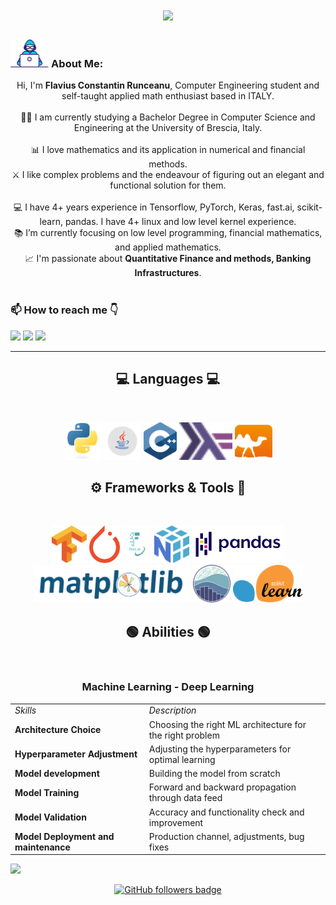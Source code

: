 <!-- FLARUN  -->

<h1 align="center">
<center>
  <a href="https://git.io/typing-svg">
    <img src="https://readme-typing-svg.herokuapp.com?font=Fira+Code&pause=1000&width=445&lines=This+is+Flavius!;Nice+to+meet+you!+%F0%9F%91%8B&center=true&size=30">
  </a>
  </center>
</h1>

### <img src="/images/Developer.gif" alt="developer gif"  height="45px"> About Me:

<p align="center">
  Hi, I'm <b>Flavius Constantin Runceanu</b>, Computer Engineering student and self-taught applied math enthusiast based in ITALY.
  <br>
  <br>
  👨‍🎓 I am currently studying a Bachelor Degree in Computer Science and Engineering at the University of Brescia, Italy.
  <br>
  <br>
  📊 I love mathematics and its application in numerical and financial methods.
  <br>
  ⚔️ I like complex problems and the endeavour of figuring out an elegant and functional solution for them.
  <br>
  <br>
  💻 I have 4+ years experience in Tensorflow, PyTorch, Keras, fast.ai, scikit-learn, pandas. I have 4+ linux and low level kernel experience.
  <br>
  📚 I’m currently focusing on low level programming, financial mathematics, and applied mathematics.
  <br>
  📈 I'm passionate about <b>Quantitative Finance and methods, Banking Infrastructures</b>.
  <br>
  <br>
  <h3>
  📫 <b>How to reach me</b> 👇
  </h3>
</p>
<p align="center">

<a href="https://www.linkedin.com/in/flavius-constantin-runceanu/"> <img src="https://img.shields.io/badge/linkedin-%230077B5.svg?&style=for-the-badge&logo=linkedin&logoColor=white" height=30></a> <!-- EMAIL --> <a href="mailto:runceanuflavius@gmail.com"><img src="https://img.shields.io/badge/Gmail-D14836?style=for-the-badge&logo=gmail&logoColor=white" height=30></a> <!-- WHATSAPP --> <a href="http://wa.me//00393204616889"><img src="https://img.shields.io/badge/WhatsApp-45D366?style=for-the-badge&logo=whatsapp&logoColor=white" height=30></a>

<hr>

<h2 align="center">💻 Languages 💻</h2><br>

<!-- Assembly, C, C++, C#, Java, Haskell, OCaml, Python, SQL, Javascript, TypeScript, PHP -->

<p align="center">
  <img title="Python" height="60" src="images/python-original.svg">
  <img title="Java" height="60" src="images/java.svg">
  <img title="C++" height="60" src="images/cpp.svg">
  <img title="Haskell" height="60" src="images/haskell.svg">
  <img title="OCaml" height="60" src="images/ocaml.svg">
</p>

<h2 align="center">⚙️ Frameworks & Tools 🔨</h2><br>

<!-- Tensorflow, PyTorch, Fast.ai, Numpy, Matplotlib, Seaborn, ReactJS, Angular, PostgreSQL -->

<p align="center">
  <img title="Tensorflow" height="60" src="images/Tensorflow.png">
  <img title="PyTorch" height="60" src="images/pytorch.png">
  <img title="Fast.ai" height="60" src="images/fastai_small.png">
  <img title="Numpy" height="60" src="images/numpy.svg">
  <img title="Pandas" height="60" src="images/pandas.svg">
  <img title="Matplotlib" height="60" src="images/matplotlib.svg">
  <img title="Seaborn" height="60" src="images/seaborn.svg">
  <img title="Scikit Learn" height="60" src="images/Scikit_learn.svg">
</p>

<h2 align="center">🟢 Abilities 🟢</h2><br>
<p align="center">
<!-- Data Analysis, Deep learning model training and validation, Back end development, SQL databases -->

<h3 align="center"> Machine Learning - Deep Learning </h3>
<table align="center">
    <tr>
        <td><i>Skills</i></td>
        <td><i>Description</i></td>
    </tr>
    <tr>
        <td><b>Architecture Choice</b></td>
        <td>Choosing the right ML architecture for the right problem</td>
    </tr>
    <tr>
        <td><b>Hyperparameter Adjustment</b></td>
        <td>Adjusting the hyperparameters for optimal learning</td>
    </tr>
    <tr>
        <td><b>Model development</b></td>
        <td>Building the model from scratch</td>
    </tr>
    <tr>
        <td><b>Model Training</b></td>
        <td>Forward and backward propagation through data feed</td>
    </tr>
    <tr>
        <td><b>Model Validation</b></td>
        <td>Accuracy and functionality check and improvement</td>
    </tr>
    <tr>
        <td><b>Model Deployment and maintenance</b></td>
        <td>Production channel, adjustments, bug fixes</td>
    </tr>
</table>
</p>
      <img width=345  src="https://github-readme-stats.vercel.app/api/top-langs/?username=flarun&hide=c%23,powershell,Mathematica,Ruby,Objective-C,Objective-C%2b%2b,Cuda&title_color=61dafb&text_color=ffffff&icon_color=61dafb&bg_color=20232a&langs_count=8&layout=compact&border_color=61dafb&hide_border=true" />
 </a>
</p>

<p align="center">
  <a href="https://www.github.com/flaruns" target="_blank" rel="noreferrer"><img src="https://img.shields.io/github/followers/flarun?logo=github&style=for-the-badge&color=282b2f&labelColor=0d1117" alt="GitHub followers badge" /></a>
</p>
